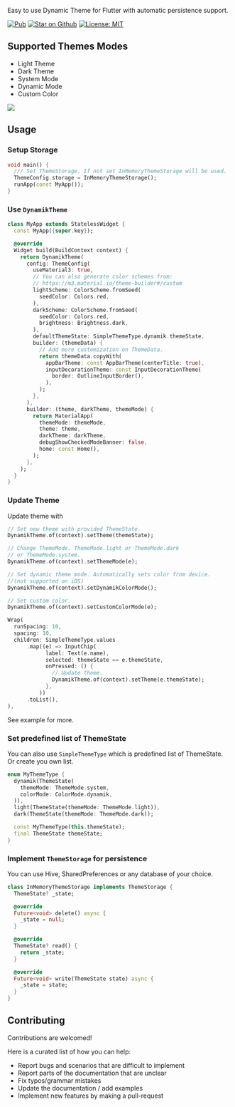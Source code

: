 Easy to use Dynamic Theme for Flutter with automatic persistence support.

<p>
<a href="https://pub.dev/packages/dynamik_theme"><img src="https://img.shields.io/pub/v/dynamik_theme.svg" alt="Pub"></a>
<a href="https://github.com/2shrestha22/dynamik_theme"><img src="https://img.shields.io/github/stars/2shrestha22/dynamik_theme.svg?style=flat&logo=github&colorB=deeppink&label=stars" alt="Star on Github"></a>
<a href="https://opensource.org/licenses/MIT"><img src="https://img.shields.io/badge/license-MIT-purple.svg" alt="License: MIT"></a>
</p>

## Supported Themes Modes

- Light Theme
- Dark Theme
- System Mode
- Dynamic Mode
- Custom Color

![](https://media0.giphy.com/media/v1.Y2lkPTc5MGI3NjExMzZjZTUzMmU2MzhiNzg3NmIzYzQ5OTE0MWFjYzdkY2MyMzc5NzUzOCZjdD1n/nBoQ3rfwkGv7XOSGjL/giphy.gif)
## Usage

### Setup Storage
```dart
void main() {
  /// Set ThemeStorage. If not set InMemoryThemeStorage will be used.
  ThemeConfig.storage = InMemoryThemeStorage();
  runApp(const MyApp());
}
```

### Use `DynamikTheme`
```dart
class MyApp extends StatelessWidget {
  const MyApp({super.key});

  @override
  Widget build(BuildContext context) {
    return DynamikTheme(
      config: ThemeConfig(
        useMaterial3: true,
        // You can also generate color schemes from:
        // https://m3.material.io/theme-builder#/custom
        lightScheme: ColorScheme.fromSeed(
          seedColor: Colors.red,
        ),
        darkScheme: ColorScheme.fromSeed(
          seedColor: Colors.red,
          brightness: Brightness.dark,
        ),
        defaultThemeState: SimpleThemeType.dynamik.themeState,
        builder: (themeData) {
          // Add more customization on ThemeData.
          return themeData.copyWith(
            appBarTheme: const AppBarTheme(centerTitle: true),
            inputDecorationTheme: const InputDecorationTheme(
              border: OutlineInputBorder(),
            ),
          );
        },
      ),
      builder: (theme, darkTheme, themeMode) {
        return MaterialApp(
          themeMode: themeMode,
          theme: theme,
          darkTheme: darkTheme,
          debugShowCheckedModeBanner: false,
          home: const Home(),
        );
      },
    );
  }
}
```
### Update Theme
Update theme with
```dart
// Set new theme with provided ThemeState.
DynamikTheme.of(context).setTheme(themeState);

// Change ThemeMode. ThemeMode.light or ThemeMode.dark
// or ThemeMode.system.
DynamikTheme.of(context).setThemeMode(e);

// Set dynamic theme mode. Automatically sets color from device.
//(not supported on iOS)
DynamikTheme.of(context).setDynamikColorMode();

// Set custom color.
DynamikTheme.of(context).setCustomColorMode(e);

```
```dart
Wrap(
  runSpacing: 10,
  spacing: 10,
  children: SimpleThemeType.values
      .map((e) => InputChip(
            label: Text(e.name),
            selected: themeState == e.themeState,
            onPressed: () {
              // Update theme.
              DynamikTheme.of(context).setTheme(e.themeState);
            },
          ))
      .toList(),
),
```
See example for more.

### Set predefined list of ThemeState
You can also use `SimpleThemeType` which is predefined list of ThemeState. Or create you own list.
```dart
enum MyThemeType {
  dynamik(ThemeState(
    themeMode: ThemeMode.system,
    colorMode: ColorMode.dynamik,
  )),
  light(ThemeState(themeMode: ThemeMode.light)),
  dark(ThemeState(themeMode: ThemeMode.dark));

  const MyThemeType(this.themeState);
  final ThemeState themeState;
}
```

### Implement `ThemeStorage` for persistence
You can use Hive, SharedPreferences or any database of your choice.
```dart
class InMemoryThemeStorage implements ThemeStorage {
  ThemeState? _state;

  @override
  Future<void> delete() async {
    _state = null;
  }

  @override
  ThemeState? read() {
    return _state;
  }

  @override
  Future<void> write(ThemeState state) async {
    _state = state;
  }
}
```

## Contributing

Contributions are welcomed!

Here is a curated list of how you can help:
- Report bugs and scenarios that are difficult to implement
- Report parts of the documentation that are unclear
- Fix typos/grammar mistakes
- Update the documentation / add examples
- Implement new features by making a pull-request

